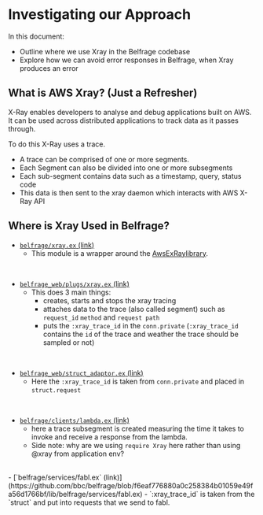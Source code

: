 # Investigating our Approach

In this document:
- Outline where we use Xray in the Belfrage codebase
- Explore how we can avoid error responses in Belfrage, when Xray produces an error

## What is AWS Xray? (Just a Refresher)

X-Ray enables developers to analyse and debug applications built on AWS.
It can be used across distributed applications to track data as it passes through.

To do this X-Ray uses a trace.
- A trace can be comprised of one or more segments.
- Each Segment can also be divided into one or more subsegments
- Each sub-segment contains data such as a timestamp, query, status code
- This data is then sent to the xray daemon which interacts with AWS X-Ray API



## Where is Xray Used in Belfrage?


-  [`belfrage/xray.ex` (link)](https://github.com/bbc/belfrage/blob/87754708b8de461c06f6cc189b6d4bf09cfe0ab0/lib/xray.ex)
    - This module is a wrapper around the [AwsExRaylibrary](https://github.com/lyokato/aws_ex_ray).
<br>

- [`belfrage_web/plugs/xray.ex` (link)](https://github.com/bbc/belfrage/blob/87754708b8de461c06f6cc189b6d4bf09cfe0ab0/lib/belfrage_web/plugs/xray.ex)
  - This does 3 main things:
    - creates, starts and stops the xray tracing
    - attaches data to the trace (also called segment) such as `request_id` `method` and `request path`
    - puts the `:xray_trace_id` in the `conn.private` (`:xray_trace_id` contains the `id` of the trace and weather the trace should be sampled or not)
<br>

- [`belfrage_web/struct_adaptor.ex` (link)](https://github.com/bbc/belfrage/blob/f6eaf776880a0c258384b01059e49fa56d1766bf/lib/belfrage_web/struct_adapter.ex)
  - Here the `:xray_trace_id` is taken from `conn.private` and placed in `struct.request`
<br>

- [`belfrage/clients/lambda.ex` (link)](https://github.com/bbc/belfrage/blob/87754708b8de461c06f6cc189b6d4bf09cfe0ab0/lib/belfrage/clients/lambda.ex)
  - here a trace subsegment is created measuring the time it takes to invoke and receive a response from the lambda.
  - Side note: why are we using `require Xray` here rather than using @xray from application env?
<br>
- [`belfrage/services/fabl.ex` (link)](https://github.com/bbc/belfrage/blob/f6eaf776880a0c258384b01059e49fa56d1766bf/lib/belfrage/services/fabl.ex)
  - `:xray_trace_id` is taken from the `struct` and put into requests that we send to fabl.




